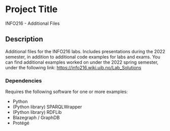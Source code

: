 # Project Title

INFO216 - Additional Files

## Description

Additional files for the INFO216 labs. Includes presentations during the 2022 semester, in addition to additional code examples for labs and exams. 
You can find additional examples worked on under the 2022 spring semester, under the following link: https://info216.wiki.uib.no/Lab_Solutions

### Dependencies

Requires the following software for one or more examples:
* Python
* (Python library) SPARQLWrapper
* (Python library) RDFLib
* Blazegraph / GraphDB
* Protégé
